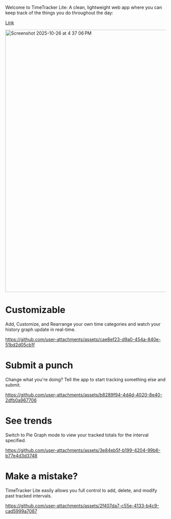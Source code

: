 Welcome to TimeTracker Lite: A clean, lightweight web app where you can keep track of the things you do throughout the day:

[Link](https://franktucci.github.io/ttracker-lite/)

<img width="1470" height="823" alt="Screenshot 2025-10-26 at 4 37 06 PM" src="https://github.com/user-attachments/assets/c91484e7-d172-4700-82f0-9e82e54e072d" />

# Customizable

Add, Customize, and Rearrange your own time categories and watch your history graph update in real-time.

https://github.com/user-attachments/assets/cae8ef23-d9a0-454a-840e-51bd2d05cb1f

# Submit a punch

Change what you're doing? Tell the app to start tracking something else and submit.

https://github.com/user-attachments/assets/b8289f94-4d4d-4020-8e40-2dfb0a967706

# See trends

Switch to Pie Graph mode to view your tracked totals for the interval specified.

https://github.com/user-attachments/assets/3e84eb5f-b199-4204-99b6-b77e4d3d3748

# Make a mistake?

TimeTracker Lite easily allows you full control to add, delete, and modify past tracked intervals.

https://github.com/user-attachments/assets/2f407da7-c55e-4133-b4c9-cad5999a7087
